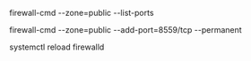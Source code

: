 firewall-cmd --zone=public --list-ports 


firewall-cmd --zone=public --add-port=8559/tcp --permanent


systemctl reload firewalld
